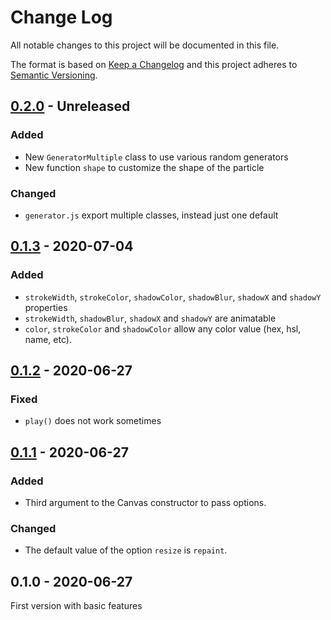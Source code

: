# Change Log

All notable changes to this project will be documented in this file.

The format is based on [Keep a Changelog](http://keepachangelog.com/)
and this project adheres to [Semantic Versioning](http://semver.org/).

## [0.2.0] - Unreleased
### Added
- New `GeneratorMultiple` class to use various random generators
- New function `shape` to customize the shape of the particle

### Changed
- `generator.js` export multiple classes, instead just one default

## [0.1.3] - 2020-07-04
### Added
- `strokeWidth`, `strokeColor`, `shadowColor`, `shadowBlur`, `shadowX` and `shadowY` properties
- `strokeWidth`, `shadowBlur`, `shadowX` and `shadowY` are animatable
- `color`, `strokeColor` and `shadowColor` allow any color value (hex, hsl, name, etc).

## [0.1.2] - 2020-06-27
### Fixed
- `play()` does not work sometimes

## [0.1.1] - 2020-06-27
### Added
- Third argument to the Canvas constructor to pass options.

### Changed
- The default value of the option `resize` is `repaint`.

## 0.1.0 - 2020-06-27
First version with basic features

[0.2.0]: https://github.com/oom-components/particles/compare/v0.1.3...HEAD
[0.1.3]: https://github.com/oom-components/particles/compare/v0.1.2...v0.1.3
[0.1.2]: https://github.com/oom-components/particles/compare/v0.1.1...v0.1.2
[0.1.1]: https://github.com/oom-components/particles/compare/v0.1.0...v0.1.1

